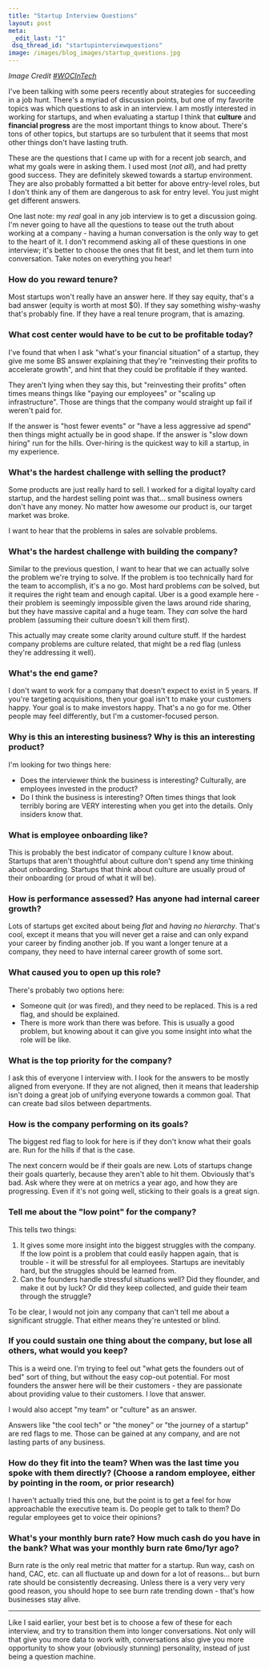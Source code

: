 ```yaml
---
title: "Startup Interview Questions"
layout: post
meta:
 _edit_last: "1"
 dsq_thread_id: "startupinterviewquestions"
image: /images/blog_images/startup_questions.jpg
---
```

_Image Credit [#WOCInTech](https://wocintechchat.com)_

I've been talking with some peers recently about strategies for succeeding in a job hunt. There's a myriad of discussion points, but one of my favorite topics was which questions to ask in an interview. I am mostly interested in working for startups, and when evaluating a startup I think that **culture** and **financial progress** are the most important things to know about. There's tons of other topics, but startups are so turbulent that it seems that most other things don't have lasting truth.

These are the questions that I came up with for a recent job search, and what my goals were in asking them. I used most (_not all_), and had pretty good success. They are definitely skewed towards a startup environment. They are also probably formatted a bit better for above entry-level roles, but I don't think any of them are dangerous to ask for entry level. You just might get different answers.

One last note: my _real_ goal in any job interview is to get a discussion going. I'm never going to have all the questions to tease out the truth about working at a company - having a human conversation is the only way to get to the heart of it. I don't recommend asking all of these questions in one interview; it's better to choose the ones that fit best, and let them turn into conversation. Take notes on everything you hear!

### How do you reward tenure?

Most startups won't really have an answer here. If they say equity, that's a bad answer (equity is worth at most $0). If they say something wishy-washy that's probably fine. If they have a real tenure program, that is amazing.

### What cost center would have to be cut to be profitable today?

I've found that when I ask "what's your financial situation" of a startup, they give me some BS answer explaining that they're "reinvesting their profits to accelerate growth", and hint that they could be profitable if they wanted.

They aren't lying when they say this, but "reinvesting their profits" often times means things like "paying our employees" or "scaling up infrastructure". Those are things that the company would straight up fail if weren't paid for.

If the answer is "host fewer events" or  "have a less aggressive ad spend" then things might actually be in good shape. If the answer is "slow down hiring" run for the hills. Over-hiring is the quickest way to kill a startup, in my experience.

### What's the hardest challenge with selling the product?

Some products are just really hard to sell. I worked for a digital loyalty card startup, and the hardest selling point was that... small business owners don't have any money. No matter how awesome our product is, our target market was broke.

I want to hear that the problems in sales are solvable problems.

### What's the hardest challenge with building the company?

Similar to the previous question, I want to hear that we can actually solve the problem we're trying to solve. If the problem is too technically hard for the team to accomplish, it's a no go. Most hard problems _can_ be solved, but it requires the right team and enough capital. Uber is a good example here - their problem is seemingly impossible given the laws around ride sharing, but they have massive capital and a huge team. They _can_ solve the hard problem (assuming their culture doesn't kill them first).

This actually may create some clarity around culture stuff. If the hardest company problems are culture related, that might be a red flag (unless they're addressing it well).

### What's the end game?

I don't want to work for a company that doesn't expect to exist in 5 years. If you're targeting acquisitions, then your goal isn't to make your customers happy. Your goal is to make investors happy. That's a no go for me. Other people may feel differently, but I'm a customer-focused person.

### Why is this an interesting business? Why is this an interesting product?

I'm looking for two things here:

- Does the interviewer think the business is interesting? Culturally, are employees invested in the product?  
- Do I think the business is interesting? Often times things that look terribly boring are VERY interesting when you get into the details. Only insiders know that.

### What is employee onboarding like?

This is probably the best indicator of company culture I know about. Startups that aren't thoughtful about culture don't spend any time thinking about onboarding. Startups that think about culture are usually proud of their onboarding (or proud of what it will be).

### How is performance assessed? Has anyone had internal career growth?

Lots of startups get excited about being _flat_ and _having no hierarchy_. That's cool, except it means that you will never get a raise and can only expand your career by finding another job. If you want a longer tenure at a company, they need to have internal career growth of some sort.

### What caused you to open up this role?

There's probably two options here:

- Someone quit (or was fired), and they need to be replaced. This is a red flag, and should be explained.  
- There is more work than there was before. This is usually a good problem, but knowing about it can give you some insight into what the role will be like.

### What is the top priority for the company?

I ask this of everyone I interview with. I look for the answers to be mostly aligned from everyone. If they are not aligned, then it means that leadership isn't doing a great job of unifying everyone towards a common goal. That can create bad silos between departments.

### How is the company performing on its goals?

The biggest red flag to look for here is if they don't know what their goals are. Run for the hills if that is the case.

The next concern would be if their goals are new. Lots of startups change their goals quarterly, because they aren't able to hit them. Obviously that's bad. Ask where they were at on metrics a year ago, and how they are progressing. Even if it's not going well, sticking to their goals is a great sign.

### Tell me about the "low point" for the company?

This tells two things:

1. It gives some more insight into the biggest struggles with the company. If the low point is a problem that could easily happen again, that is trouble - it will be stressful for all employees. Startups are inevitably hard, but the struggles should be learned from.  
2. Can the founders handle stressful situations well? Did they flounder, and make it out by luck? Or did they keep collected, and guide their team through the struggle?

To be clear, I would not join any company that can't tell me about a significant struggle. That either means they're untested or blind.

### If you could sustain one thing about the company, but lose all others, what would you keep?

This is a weird one. I'm trying to feel out "what gets the founders out of bed" sort of thing, but without the easy cop-out potential. For most founders the answer here will be their customers - they are passionate about providing value to their customers. I love that answer.

I would also accept "my team" or "culture" as an answer.

Answers like "the cool tech" or "the money" or "the journey of a startup" are red flags to me. Those can be gained at any company, and are not lasting parts of any business.

### How do they fit into the team? When was the last time you spoke with them directly? (Choose a random employee, either by pointing in the room, or prior research)

I haven't actually tried this one, but the point is to get a feel for how approachable the executive team is. Do people get to talk to them? Do regular employees get to voice their opinions?

### What's your monthly burn rate? How much cash do you have in the bank? What was your monthly burn rate 6mo/1yr ago?

Burn rate is the only real metric that matter for a startup. Run way, cash on hand, CAC, etc. can all fluctuate up and down for a lot of reasons... but burn rate should be consistently decreasing. Unless there is a very very very good reason, you should hope to see burn rate trending down - that's how businesses stay alive.

---

Like I said earlier, your best bet is to choose a few of these for each interview, and try to transition them into longer conversations. Not only will that give you more data to work with, conversations also give you more opportunity to show your (obviously stunning) personality, instead of just being a question machine.
